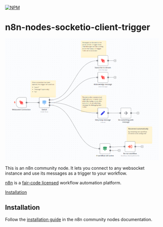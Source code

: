 [![NPM](https://nodei.co/npm/n8n-nodes-websocket-ws.png)](https://npmjs.org/package/n8n-nodes-websocket-ws)

# n8n-nodes-socketio-client-trigger

![workflow.png](assets/workflow.png)

This is an n8n community node. It lets you connect to any websocket instance and use its messages as a trigger to your workflow.


[n8n](https://n8n.io/) is a [fair-code licensed](https://docs.n8n.io/reference/license/) workflow automation platform.

[Installation](#installation)

## Installation

Follow the [installation guide](https://docs.n8n.io/integrations/community-nodes/installation/) in the n8n community nodes documentation.


